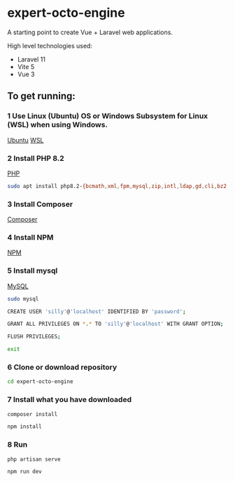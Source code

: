 # expert-octo-engine

A starting point to create Vue + Laravel web applications.

High level technologies used:
 - Laravel 11
 - Vite 5
 - Vue 3

## To get running:

### 1 Use Linux (Ubuntu) OS or Windows Subsystem for Linux (WSL) when using Windows.
[Ubuntu](https://ubuntu.com/tutorials/install-ubuntu-desktop#1-overview)
[WSL](https://learn.microsoft.com/en-us/windows/wsl/install)

### 2 Install PHP 8.2
[PHP](https://ubuntu.com/server/docs/how-to-install-and-configure-php)

```bash
sudo apt install php8.2-{bcmath,xml,fpm,mysql,zip,intl,ldap,gd,cli,bz2,curl,mbstring,pgsql,opcache,soap,cgi}
```

### 3 Install Composer
[Composer](https://www.digitalocean.com/community/tutorials/how-to-install-and-use-composer-on-ubuntu-20-04)

### 4 Install NPM
[NPM](https://www.digitalocean.com/community/tutorials/how-to-install-node-js-on-ubuntu-20-04)

### 5 Install mysql
[MySQL](https://www.digitalocean.com/community/tutorials/how-to-install-mysql-on-ubuntu-20-04)

```bash
sudo mysql
```
```bash
CREATE USER 'silly'@'localhost' IDENTIFIED BY 'password';
```
```bash
GRANT ALL PRIVILEGES ON *.* TO 'silly'@'localhost' WITH GRANT OPTION;
```
```bash
FLUSH PRIVILEGES;
```
```bash
exit
```

### 6 Clone or download repository
```bash
cd expert-octo-engine
```

### 7 Install what you have downloaded
```bash
composer install
```
```bash
npm install
```

### 8 Run
```bash
php artisan serve
```
```bash
npm run dev
```